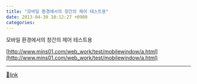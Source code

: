 ```yaml
---
title: "모바일 환경에서의 창간의 제어 테스트용"
date: 2013-04-30 10:12:27 +0900
categories: 
---
```

  

모바일 환경에서의 창간의 제어 테스트용

  
[http://www.mins01.com/web_work/test/mobilewindow/a.html](http://www.mins01.com/web_work/test/mobilewindow/a.html)  
  




  ***
[🔗link](http://www.mins01.com/mh/tech/read/826)